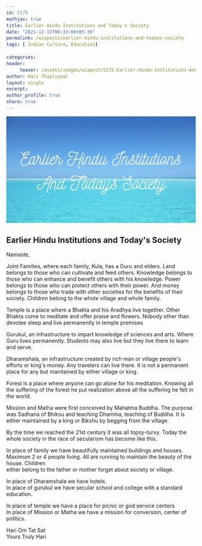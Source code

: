 ```yaml
--- 
id: 5175
mathjax: true  
title: Earlier Hindu Institutions and Today's Society
date: "2021-12-12T08:33:00+05:30"
permalink: /wiaposts/earlier-hindu-institutions-and-todays-society
tags: [ Indian Culture, Education]    

categories: 
header:
     teaser: /assets/images/wiapost/5175-Earlier-Hindu-Institutions-And-Todays-Society.jpg
author: Hari Thapliyaal 
layout: single 
excerpt:  
author_profile: true 
share: true 
---
```


![Earlier Hindu Institutions and Today's Society](/assets/images/wiapost/5175-Earlier-Hindu-Institutions-And-Todays-Society.jpg)

## Earlier Hindu Institutions and Today's Society

    
Namaste,     
    
Joint Families, where each family, Kula, has a Guru and elders. Land belongs to those who can cultivate and feed others. Knowledge belongs to those who can enhance and benefit others with his knowledge. Power belongs to those who can protect others with their power. And money belongs to those who trade with other societies for the benefits of their society. Children belong to the whole village and whole family.     
    
Temple is a place where a Bhakta and his Aradhya live together. Other Bhakta come to meditate and offer praise and flowers. Nobody other than devotee sleep and live permanently in temple premises    
    
Gurukul, an infrastructure to impart knowledge of sciences and arts. Where Guru lives permanently. Students may also live but they live there to learn and serve.     
    
Dharamshala, an infrastructure created by rich man or village people's efforts or king's money. Any travelers can live there. It is not a permanent place for any but maintained by either village or king.     
    
Forest is a place where anyone can go alone for his meditation. Knowing all the suffering of the forest he put realization above all the suffering he felt in the world.     
    
Mission and Matha were first conceived by Mahatma Buddha. The purpose was Sadhana of Bhiksu and teaching Dhamma, teaching of Buddha. It is either maintained by a king or Bikshu by begging from the village.     
    
By the time we reached the 21st century it was all topsy-turvy. Today the whole society in the race of secularism has become like this.    
    
In place of family we have beautifully maintained buildings and houses. Maximum 2 or 4 people living. All are running to maintain the beauty of the house. Children     
either belong to the father or mother forget about society or village.     
    
In place of Dharamshala we have hotels.     
In place of gurukul we have secular school and college with a standard education.     
    
In place of temple we have a place for picnic or god service centers     
In place of Mission or Matha we have a mission for conversion, center of politics.     
    
Hari Om Tat Sat     
Yours Truly Hari    
